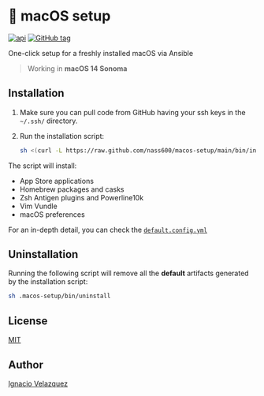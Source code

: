 #  macOS setup

[![api](https://img.shields.io/badge/macos_14_(sonoma)-white?style=for-the-badge&logo=apple&logoColor=black)]()
[![GitHub tag](https://img.shields.io/github/tag/nass600/macos-setup.svg?style=for-the-badge&logo=github)]()

One-click setup for a freshly installed macOS via Ansible

> Working in **macOS 14 Sonoma**

## Installation

1. Make sure you can pull code from GitHub having your ssh keys in the `~/.ssh/` directory.

2. Run the installation script:

   ```bash
   sh <(curl -L https://raw.github.com/nass600/macos-setup/main/bin/install)
   ```

The script will install:

+ App Store applications
+ Homebrew packages and casks
+ Zsh Antigen plugins and Powerline10k
+ Vim Vundle
+ macOS preferences

For an in-depth detail, you can check the [`default.config.yml`](default.config.yml)

## Uninstallation

Running the following script will remove all the **default** artifacts generated by the installation script:

   ```bash
   sh .macos-setup/bin/uninstall
   ```

## License

[MIT](LICENSE)

## Author

[Ignacio Velazquez](http://ignaciovelazquez.es)
